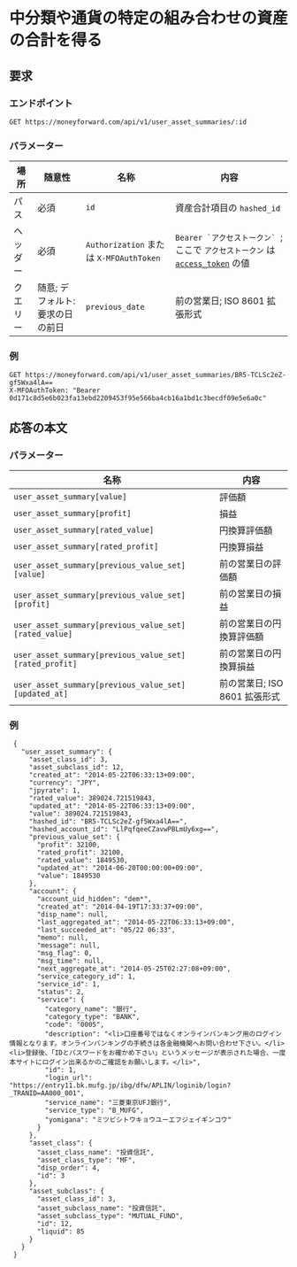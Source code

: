 # 中分類や通貨の特定の組み合わせの資産の合計を得る

## 要求

### エンドポイント

```
GET https://moneyforward.com/api/v1/user_asset_summaries/:id
```

### パラメーター

| 場所 | 随意性 | 名称 | 内容 |
| ---- | ---- | ---- | --- |
| パス | 必須 | `id` | 資産合計項目の `hashed_id` |
| ヘッダー | 必須 | `Authorization` または `X-MFOAuthToken` | ```Bearer `アクセストークン` ```; ここで `アクセストークン` は [`access_token`](token.md) の値 |
| クエリー | 随意; デフォルト: 要求の日の前日 | `previous_date` | 前の営業日; ISO 8601 拡張形式 |
 
### 例

```
GET https://moneyforward.com/api/v1/user_asset_summaries/BR5-TCLSc2eZ-gf5Wxa4lA==
X-MFOAuthToken: "Bearer 0d171c8d5e6b023fa13ebd2209453f95e566ba4cb16a1bd1c3becdf09e5e6a0c"
```

## 応答の本文

### パラメーター

| 名称 | 内容 |
| ---- | --- |
| `user_asset_summary[value]` | 評価額 |
| `user_asset_summary[profit]` | 損益 |
| `user_asset_summary[rated_value]` | 円換算評価額 |
| `user_asset_summary[rated_profit]` | 円換算損益 |
| `user_asset_summary[previous_value_set][value]` | 前の営業日の評価額 |
| `user_asset_summary[previous_value_set][profit]` | 前の営業日の損益 |
| `user_asset_summary[previous_value_set][rated_value]` | 前の営業日の円換算評価額 |
| `user_asset_summary[previous_value_set][rated_profit]` | 前の営業日の円換算損益 |
| `user_asset_summary[previous_value_set][updated_at]` | 前の営業日; ISO 8601 拡張形式 |

### 例

```
 {
   "user_asset_summary": {
     "asset_class_id": 3,
     "asset_subclass_id": 12,
     "created_at": "2014-05-22T06:33:13+09:00",
     "currency": "JPY",
     "jpyrate": 1,
     "rated_value": 389024.721519843,
     "updated_at": "2014-05-22T06:33:13+09:00",
     "value": 389024.721519843,
     "hashed_id": "BR5-TCLSc2eZ-gf5Wxa4lA==",
     "hashed_account_id": "LlPqfqeeCZavwPBLmUy6xg==",
     "previous_value_set": {
       "profit": 32100,
       "rated_profit": 32100,
       "rated_value": 1849530,
       "updated_at": "2014-06-20T00:00:00+09:00",
       "value": 1849530
     },
     "account": {
       "account_uid_hidden": "dem*",
       "created_at": "2014-04-19T17:33:37+09:00",
       "disp_name": null,
       "last_aggregated_at": "2014-05-22T06:33:13+09:00",
       "last_succeeded_at": "05/22 06:33",
       "memo": null,
       "message": null,
       "msg_flag": 0,
       "msg_time": null,
       "next_aggregate_at": "2014-05-25T02:27:08+09:00",
       "service_category_id": 1,
       "service_id": 1,
       "status": 2,
       "service": {
         "category_name": "銀行",
         "category_type": "BANK",
         "code": "0005",
         "description": "<li>口座番号ではなくオンラインバンキング用のログイン情報となります。オンラインバンキングの手続きは各金融機関へお問い合わせ下さい。</li><li>登録後、「IDとパスワードをお確かめ下さい」というメッセージが表示された場合、一度本サイトにログイン出来るかのご確認をお願いします。</li>",
         "id": 1,
         "login_url": "https://entry11.bk.mufg.jp/ibg/dfw/APLIN/loginib/login?_TRANID=AA000_001",
         "service_name": "三菱東京UFJ銀行",
         "service_type": "B_MUFG",
         "yomigana": "ミツビシトウキョウユーエフジェイギンコウ"
       }
     },
     "asset_class": {
       "asset_class_name": "投資信託",
       "asset_class_type": "MF",
       "disp_order": 4,
       "id": 3
     },
     "asset_subclass": {
       "asset_class_id": 3,
       "asset_subclass_name": "投資信託",
       "asset_subclass_type": "MUTUAL_FUND",
       "id": 12,
       "liquid": 85
     }
   }
 }
```
